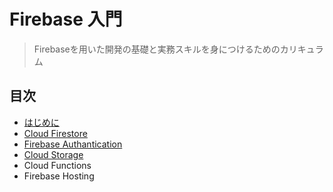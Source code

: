 # Firebase 入門

> Firebaseを用いた開発の基礎と実務スキルを身につけるためのカリキュラム

## 目次
- [はじめに](./README_1.md#環境構築)
- [Cloud Firestore](./README_1.md)
- [Firebase Authantication](./README_1.md#Lesson6)
- [Cloud Storage](./README_2.md)
- Cloud Functions
- Firebase Hosting